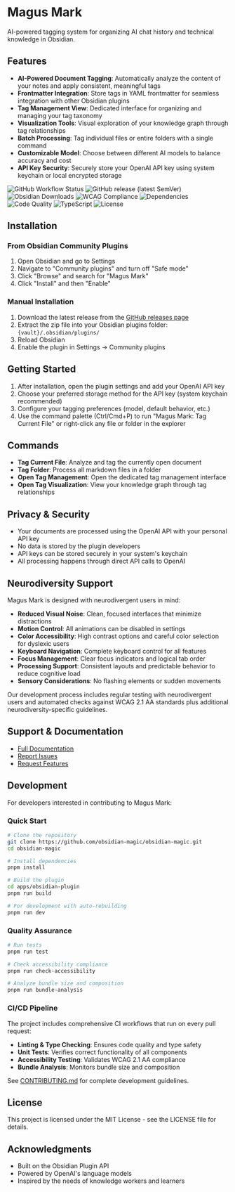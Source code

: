 # Magus Mark

AI-powered tagging system for organizing AI chat history and technical knowledge in Obsidian.

## Features

- **AI-Powered Document Tagging**: Automatically analyze the content of your notes and apply consistent, meaningful tags
- **Frontmatter Integration**: Store tags in YAML frontmatter for seamless integration with other Obsidian plugins
- **Tag Management View**: Dedicated interface for organizing and managing your tag taxonomy
- **Visualization Tools**: Visual exploration of your knowledge graph through tag relationships
- **Batch Processing**: Tag individual files or entire folders with a single command
- **Customizable Model**: Choose between different AI models to balance accuracy and cost
- **API Key Security**: Securely store your OpenAI API key using system keychain or local encrypted storage

![GitHub Workflow Status](https://img.shields.io/github/actions/workflow/status/obsidian-magic/obsidian-magic/ci.yml?branch=main)
![GitHub release (latest SemVer)](https://img.shields.io/github/v/release/obsidian-magic/obsidian-magic)
![Obsidian Downloads](https://img.shields.io/badge/dynamic/json?logo=obsidian&color=%23483699&label=downloads&query=%24%5B%22obsidian-magic%22%5D.downloads&url=https%3A%2F%2Fraw.githubusercontent.com%2Fobsidian-community%2Fobsidian-releases%2Fmaster%2Fcommunity-plugin-stats.json)
![WCAG Compliance](https://img.shields.io/badge/WCAG-AA%20Compliant-green)
![Dependencies](https://img.shields.io/github/actions/workflow/status/obsidian-magic/obsidian-magic/dependencies.yml?branch=main&label=dependencies)
![Code Quality](https://img.shields.io/github/actions/workflow/status/obsidian-magic/obsidian-magic/security.yml?branch=main&label=security)
![TypeScript](https://img.shields.io/badge/TypeScript-5.8.3-blue)
![License](https://img.shields.io/github/license/obsidian-magic/obsidian-magic)

## Installation

### From Obsidian Community Plugins

1. Open Obsidian and go to Settings
2. Navigate to "Community plugins" and turn off "Safe mode"
3. Click "Browse" and search for "Magus Mark"
4. Click "Install" and then "Enable"

### Manual Installation

1. Download the latest release from the
   [GitHub releases page](https://github.com/obsidian-magic/obsidian-magic/releases)
2. Extract the zip file into your Obsidian plugins folder: `{vault}/.obsidian/plugins/`
3. Reload Obsidian
4. Enable the plugin in Settings → Community plugins

## Getting Started

1. After installation, open the plugin settings and add your OpenAI API key
2. Choose your preferred storage method for the API key (system keychain recommended)
3. Configure your tagging preferences (model, default behavior, etc.)
4. Use the command palette (Ctrl/Cmd+P) to run "Magus Mark: Tag Current File" or right-click any file or folder in the
   explorer

## Commands

- **Tag Current File**: Analyze and tag the currently open document
- **Tag Folder**: Process all markdown files in a folder
- **Open Tag Management**: Open the dedicated tag management interface
- **Open Tag Visualization**: View your knowledge graph through tag relationships

## Privacy & Security

- Your documents are processed using the OpenAI API with your personal API key
- No data is stored by the plugin developers
- API keys can be stored securely in your system's keychain
- All processing happens through direct API calls to OpenAI

## Neurodiversity Support

Magus Mark is designed with neurodivergent users in mind:

- **Reduced Visual Noise**: Clean, focused interfaces that minimize distractions
- **Motion Control**: All animations can be disabled in settings
- **Color Accessibility**: High contrast options and careful color selection for dyslexic users
- **Keyboard Navigation**: Complete keyboard control for all features
- **Focus Management**: Clear focus indicators and logical tab order
- **Processing Support**: Consistent layouts and predictable behavior to reduce cognitive load
- **Sensory Considerations**: No flashing elements or sudden movements

Our development process includes regular testing with neurodivergent users and automated checks against WCAG 2.1 AA
standards plus additional neurodiversity-specific guidelines.

## Support & Documentation

- [Full Documentation](https://github.com/obsidian-magic/obsidian-magic/wiki)
- [Report Issues](https://github.com/obsidian-magic/obsidian-magic/issues)
- [Request Features](https://github.com/obsidian-magic/obsidian-magic/issues/new?template=feature_request.md)

## Development

For developers interested in contributing to Magus Mark:

### Quick Start

```bash
# Clone the repository
git clone https://github.com/obsidian-magic/obsidian-magic.git
cd obsidian-magic

# Install dependencies
pnpm install

# Build the plugin
cd apps/obsidian-plugin
pnpm run build

# For development with auto-rebuilding
pnpm run dev
```

### Quality Assurance

```bash
# Run tests
pnpm run test

# Check accessibility compliance
pnpm run check-accessibility

# Analyze bundle size and composition
pnpm run bundle-analysis
```

### CI/CD Pipeline

The project includes comprehensive CI workflows that run on every pull request:

- **Linting & Type Checking**: Ensures code quality and type safety
- **Unit Tests**: Verifies correct functionality of all components
- **Accessibility Testing**: Validates WCAG 2.1 AA compliance
- **Bundle Analysis**: Monitors bundle size and composition

See [CONTRIBUTING.md](CONTRIBUTING.md) for complete development guidelines.

## License

This project is licensed under the MIT License - see the LICENSE file for details.

## Acknowledgments

- Built on the Obsidian Plugin API
- Powered by OpenAI's language models
- Inspired by the needs of knowledge workers and learners
